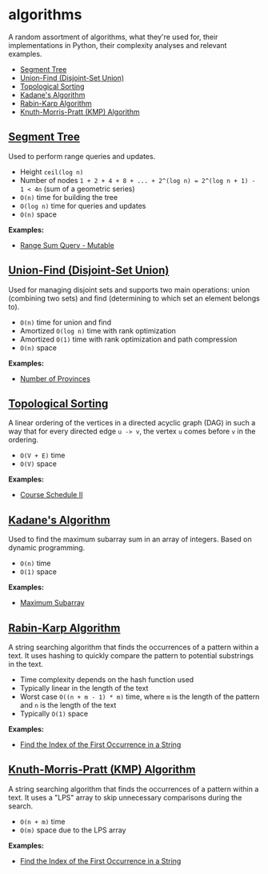 # algorithms

A random assortment of algorithms, what they're used for, their implementations in Python, their complexity analyses and relevant examples.

* [Segment Tree](#segment-tree)
* [Union-Find (Disjoint-Set Union)](#union-find-disjoint-set-union)
* [Topological Sorting](#topological-sorting)
* [Kadane's Algorithm](#kadanes-algorithm)
* [Rabin-Karp Algorithm](#rabin-karp-algorithm)
* [Knuth-Morris-Pratt (KMP) Algorithm](#knuth-morris-pratt-kmp-algorithm)

## [Segment Tree](/python/segment-tree.py)

Used to perform range queries and updates.

* Height `ceil(log n)`
* Number of nodes `1 + 2 + 4 + 8 + ... + 2^(log n) = 2^(log n + 1) - 1 < 4n` (sum of a geometric series)
* `O(n)` time for building the tree
* `O(log n)` time for queries and updates
* `O(n)` space

**Examples:**

* [Range Sum Query - Mutable](https://leetcode.com/problems/range-sum-query-mutable/description/)

## [Union-Find (Disjoint-Set Union)](/python/union-find.py)

Used for managing disjoint sets and supports two main operations: union (combining two sets) and find (determining to which set an element belongs to).

* `O(n)` time for union and find
* Amortized `O(log n)` time with rank optimization
* Amortized `O(1)` time with rank optimization and path compression
* `O(n)` space

**Examples:**

* [Number of Provinces](https://leetcode.com/problems/number-of-provinces/description/)

## [Topological Sorting](/python/topological-sorting.py)

A linear ordering of the vertices in a directed acyclic graph (DAG) in such a way that for every directed edge `u -> v`, the vertex `u`  comes before `v` in the ordering.

* `O(V + E)` time
* `O(V)` space

**Examples:**

* [Course Schedule II](https://leetcode.com/problems/course-schedule-ii/description/)

## [Kadane's Algorithm](/python/kadanes-algorithm.py)

Used to find the maximum subarray sum in an array of integers. Based on dynamic programming.

* `O(n)` time
* `O(1)` space

**Examples:**

* [Maximum Subarray](https://leetcode.com/problems/maximum-subarray/description/)

## [Rabin-Karp Algorithm](/python/rabin-karp-algorithm.py)

A string searching algorithm that finds the occurrences of a pattern within a text. It uses hashing to quickly compare the pattern to potential substrings in the text.

* Time complexity depends on the hash function used
* Typically linear in the length of the text
* Worst case `O((n + m - 1) * m)` time, where `m` is the length of the pattern and `n` is the length of the text
* Typically `O(1)` space

**Examples:**

* [Find the Index of the First Occurrence in a String](https://leetcode.com/problems/find-the-index-of-the-first-occurrence-in-a-string/description/)

## [Knuth-Morris-Pratt (KMP) Algorithm](/python/kmp-algorithm.py)

A string searching algorithm that finds the occurrences of a pattern within a text. It uses a "LPS" array to skip unnecessary comparisons during the search.

* `O(n + m)` time
* `O(m)` space due to the LPS array

**Examples:**

* [Find the Index of the First Occurrence in a String](https://leetcode.com/problems/find-the-index-of-the-first-occurrence-in-a-string/description/)
